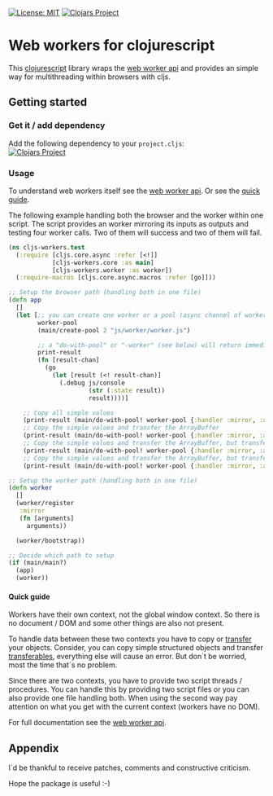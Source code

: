 [![License: MIT](https://img.shields.io/badge/License-MIT-yellow.svg)](https://github.com/jtkDvlp/cljs-workers/blob/master/LICENSE)
[![Clojars Project](https://img.shields.io/clojars/v/cljs-workers.svg)](https://clojars.org/cljs-workers)

# Web workers for clojurescript

This [clojurescript](https://clojurescript.org/) library wraps the [web worker api](https://developer.mozilla.org/en-US/docs/Web/API/Web_Workers_API/Using_web_workers) and provides an simple way for multithreading within browsers with cljs.

## Getting started

### Get it / add dependency

Add the following dependency to your `project.cljs`:<br>
[![Clojars Project](https://img.shields.io/clojars/v/cljs-workers.svg)](https://clojars.org/cljs-workers)

### Usage

To understand web workers itself see the [web worker api](https://developer.mozilla.org/en-US/docs/Web/API/Web_Workers_API/Using_web_workers). Or see the [quick guide](#quick-guide).

The following example handling both the browser and the worker within one script. The script provides an worker mirroring its inputs as outputs and testing four worker calls. Two of them will success and two of them will fail.

```clojure
(ns cljs-workers.test
  (:require [cljs.core.async :refer [<!]]
            [cljs-workers.core :as main]
            [cljs-workers.worker :as worker])
  (:require-macros [cljs.core.async.macros :refer [go]]))

;; Setup the browser path (handling both in one file)
(defn app
  []
  (let [;; you can create one worker or a pool (async channel of workers)
        worker-pool
        (main/create-pool 2 "js/worker/worker.js")

        ;; a "do-with-pool" or "-worker" (see below) will return immediately and give you a result channel. So to print the result you have to handle the channel
        print-result
        (fn [result-chan]
          (go
            (let [result (<! result-chan)]
              (.debug js/console
                      (str (:state result))
                      result))))]

    ;; Copy all simple values
    (print-result (main/do-with-pool! worker-pool {:handler :mirror, :arguments {:a "Hallo" :b "Welt" :c 10}}))
    ;; Copy the simple values and transfer the ArrayBuffer
    (print-result (main/do-with-pool! worker-pool {:handler :mirror, :arguments {:a "Hallo" :b "Welt" :c 10 :d (js/ArrayBuffer. 10) :transfer [:d]} :transfer [:d]}))
    ;; Copy the simple values and transfer the ArrayBuffer, but transfer (browser thread) will fail cause the wrong value and the wrong type is marked to do so
    (print-result (main/do-with-pool! worker-pool {:handler :mirror, :arguments {:a "Hallo" :b "Welt" :c 10 :d (js/ArrayBuffer. 10) :transfer [:d]} :transfer [:c]}))
    ;; Copy the simple values and transfer the ArrayBuffer, but transfer mirroring (worker thread) will fail cause the wrong value and the wrong type is marked to do so
    (print-result (main/do-with-pool! worker-pool {:handler :mirror, :arguments {:a "Hallo" :b "Welt" :c 10 :d (js/ArrayBuffer. 10) :transfer [:c]} :transfer [:d]}))))

;; Setup the worker path (handling both in one file)
(defn worker
  []
  (worker/register
   :mirror
   (fn [arguments]
     arguments))

  (worker/bootstrap))

;; Decide which path to setup
(if (main/main?)
  (app)
  (worker))
```

#### Quick guide

Workers have their own context, not the global window context. So there is no document / DOM and some other things are also not present.

To handle data between these two contexts you have to copy or [transfer](https://developer.mozilla.org/en-US/docs/Web/API/Web_Workers_API/Using_web_workers#Transferring_data_to_and_from_workers_further_details) your objects. Consider, you can copy simple structured objects and transfer [transferables](https://developer.mozilla.org/en-US/docs/Web/API/Transferable), everything else will cause an error. But don´t be worried, most the time that´s no problem.

Since there are two contexts, you have to provide two script threads / procedures. You can handle this by providing two script files or you can also provide one file handling both. When using the second way pay attention on what you get with the current context (workers have no DOM).

For full documentation see the [web worker api](https://developer.mozilla.org/en-US/docs/Web/API/Web_Workers_API/Using_web_workers).

## Appendix

I´d be thankful to receive patches, comments and constructive criticism.

Hope the package is useful :-)
